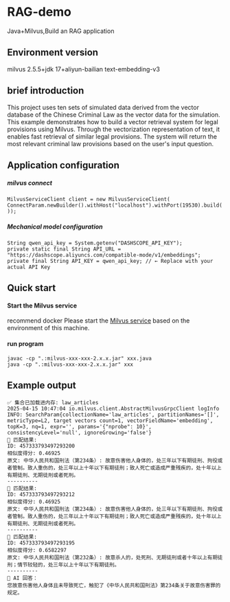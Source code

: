 # RAG-demo
Java+Milvus,Build an RAG application
## Environment version
milvus 2.5.5+jdk 17+aliyun-bailian text-embedding-v3
## brief introduction
This project uses ten sets of simulated data derived from the vector database of the Chinese Criminal Law as the vector data for the simulation.
This example demonstrates how to build a vector retrieval system for legal provisions using Milvus. Through the vectorization representation of text, it enables fast retrieval of similar legal provisions. The system will return the most relevant criminal law provisions based on the user's input question.
## Application configuration
##### milvus connect
``MilvusServiceClient client = new MilvusServiceClient(
                ConnectParam.newBuilder().withHost("localhost").withPort(19530).build());``
##### Mechanical model configuration
``String qwen_api_key = System.getenv("DASHSCOPE_API_KEY");``  
``private static final String API_URL = "https://dashscope.aliyuncs.com/compatible-mode/v1/embeddings";``  
``private final String API_KEY = qwen_api_key; // ← Replace with your actual API Key``
## Quick start
#### Start the Milvus service
recommend docker 
Please start the [Milvus service](https://milvus.io/docs/zh/prerequisite-docker.md) based on the environment of this machine.
#### run program
``
javac -cp ".:milvus-xxx-xxx-2.x.x.jar" xxx.java
``  
``
java -cp ".:milvus-xxx-xxx-2.x.x.jar" xxx
``
## Example output
```
✅ 集合已加载进内存: law_articles
2025-04-15 10:47:04 io.milvus.client.AbstractMilvusGrpcClient logInfo 
INFO: SearchParam{collectionName='law_articles', partitionNames='[]', metricType=L2, target vectors count=1, vectorFieldName='embedding', topK=3, nq=1, expr='', params='{"nprobe": 10}', consistencyLevel='null', ignoreGrowing='false'}
🎯 匹配结果:
ID: 457333793497293200
相似度得分: 0.46925
原文: 中华人民共和国刑法（第234条）: 故意伤害他人身体的，处三年以下有期徒刑、拘役或者管制。致人重伤的，处三年以上十年以下有期徒刑；致人死亡或造成严重残疾的，处十年以上有期徒刑、无期徒刑或者死刑。
----------
🎯 匹配结果:
ID: 457333793497293212
相似度得分: 0.46925
原文: 中华人民共和国刑法（第234条）: 故意伤害他人身体的，处三年以下有期徒刑、拘役或者管制。致人重伤的，处三年以上十年以下有期徒刑；致人死亡或造成严重残疾的，处十年以上有期徒刑、无期徒刑或者死刑。
----------
🎯 匹配结果:
ID: 457333793497293195
相似度得分: 0.6582297
原文: 中华人民共和国刑法（第232条）: 故意杀人的，处死刑、无期徒刑或者十年以上有期徒刑；情节较轻的，处三年以上十年以下有期徒刑。
----------
🤖 AI 回答：
您故意伤害他人身体且未导致死亡，触犯了《中华人民共和国刑法》第234条关于故意伤害罪的规定。

```
